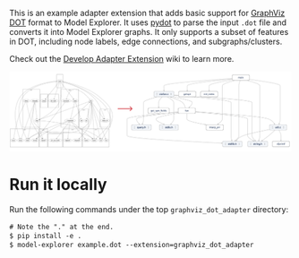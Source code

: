 This is an example adapter extension that adds basic support for
[GraphViz DOT](https://graphviz.org/pdf/dotguide.pdf) format to Model Explorer.
It uses [pydot](https://pypi.org/project/pydot/) to parse the input `.dot` file
and converts it into Model Explorer graphs. It only supports a subset of
features in DOT, including node labels, edge connections, and
subgraphs/clusters.

Check out the
[Develop Adapter Extension](https://github.com/google-ai-edge/model-explorer/wiki/6.-Develop-Adapter-Extension)
wiki to learn more.

<img src="screenshots/graphviz_dot_adapter.png" width="890">

<br>

# Run it locally

Run the following commands under the top `graphviz_dot_adapter` directory:

```shell
# Note the "." at the end.
$ pip install -e .
$ model-explorer example.dot --extension=graphviz_dot_adapter
```
